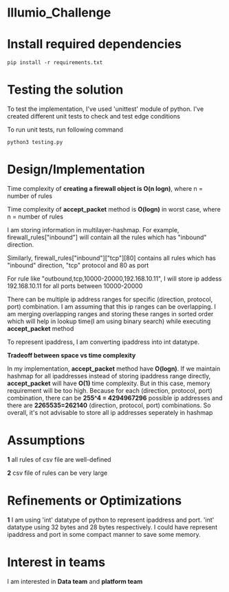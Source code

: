 # Illumio_Challenge
# Install required dependencies
```
pip install -r requirements.txt
```
# Testing the solution
To test the implementation, I've used 'unittest' module of python. I've created different unit tests to check and test edge conditions

To run unit tests, run following command
```
python3 testing.py
```
# Design/Implementation
Time complexity of **creating a firewall object is O(n logn)**, where n = number of rules

Time complexity of **accept_packet** method is **O(logn)** in worst case, where n = number of rules

I am storing information in multilayer-hashmap. For example, firewall_rules["inbound"] will contain all the rules which has "inbound" direction.

Similarly, firewall_rules["inbound"]["tcp"][80] contains all rules which has "inbound" direction, "tcp" protocol and 80 as port

For rule like "outbound,tcp,10000-20000,192.168.10.11", I will store ip addess 192.168.10.11 for all ports between 10000-20000

There can be multiple ip address ranges for specific (direction, protocol, port) combination. I am assuming that this ip ranges can be overlapping. I am merging overlapping ranges and storing these ranges in sorted order which will help in lookup time(I am using binary search) while executing **accept_packet** method

To represent ipaddress, I am converting ipaddress into int datatype.

**Tradeoff between space vs time complexity**

In my implementation, **accept_packet** method have **O(logn)**. If we maintain hashmap for all ipaddresses instead of storing ipaddress range directly, **accept_packet** will have **O(1)** time complexity. But in this case, memory requirement will be too high. Because for each (direction, protocol, port) combination, there can be **255^4 = 4294967296** possible ip addresses and there are **2*2*65535=262140** (direction, protocol, port) combinations. So overall,  it's not advisable to store all ip addresses seperately in hashmap

# Assumptions
**1** all rules of csv file are well-defined

**2** csv file of rules can be very large

# Refinements or Optimizations
**1** I am using 'int' datatype of python to represent ipaddress and port. 'int' datatype using 32 bytes and 28 bytes respectively. I could have represent ipaddress and port in some compact manner to save some memory.


# Interest in teams
I am interested in **Data team** and **platform team** 
